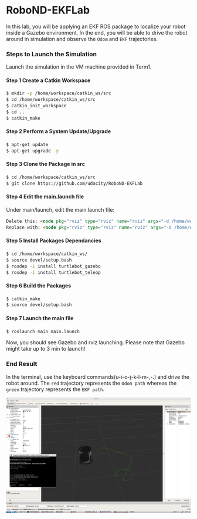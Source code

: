 # RoboND-EKFLab
In this lab, you will be applying an EKF ROS package to localize your robot inside a Gazebo environment.
 In the end, you will be able to drive the robot around in simulation and observe the `Odom` and `EKF` trajectories.   

### Steps to Launch the Simulation
Launch the simulation in the VM machine provided in Term1. 

#### Step 1 Create a Catkin Workspace
```sh
$ mkdir -p /home/workspace/catkin_ws/src
$ cd /home/workspace/catkin_ws/src
$ catkin_init_workspace
$ cd ..
$ catkin_make
```

#### Step 2 Perform a System Update/Upgrade
```sh
$ apt-get update
$ apt-get upgrade -y
```

#### Step 3 Clone the Package in src
```sh
$ cd /home/workspace/catkin_ws/src
$ git clone https://github.com/udacity/RoboND-EKFLab
```

#### Step 4 Edit the main.launch file
Under main/launch, edit the main.launch file:
```html
Delete this: <node pkg="rviz" type="rviz" name="rviz" args="-d /home/workspace/catkin_ws/src/EKFLab.rviz"/>
Replace with: <node pkg="rviz" type="rviz" name="rviz" args="-d /home/workspace/catkin_ws/src/RoboND-EKFLab/EKFLab.rviz"/>
```

#### Step 5 Install Packages Dependancies
```sh
$ cd /home/workspace/catkin_ws/
$ source devel/setup.bash
$ rosdep -i install turtlebot_gazebo
$ rosdep -i install turtlebot_teleop
```

#### Step 6 Build the Packages
```sh
$ catkin_make
$ source devel/setup.bash
```

#### Step 7 Launch the main file
```sh
$ roslaunch main main.launch
```
Now, you should see Gazebo and rviz launching. Please note that Gazebo might take up to 3 min to launch! 


### End Result
In the terminal, use the keyboard commands(u-i-o-j-k-l-m-,-.) and drive the robot around. The `red` trajectory represents the `Odom path` whereas the `green` trajectory represents the `EKF path`.


![alt text](Outcome.png)






